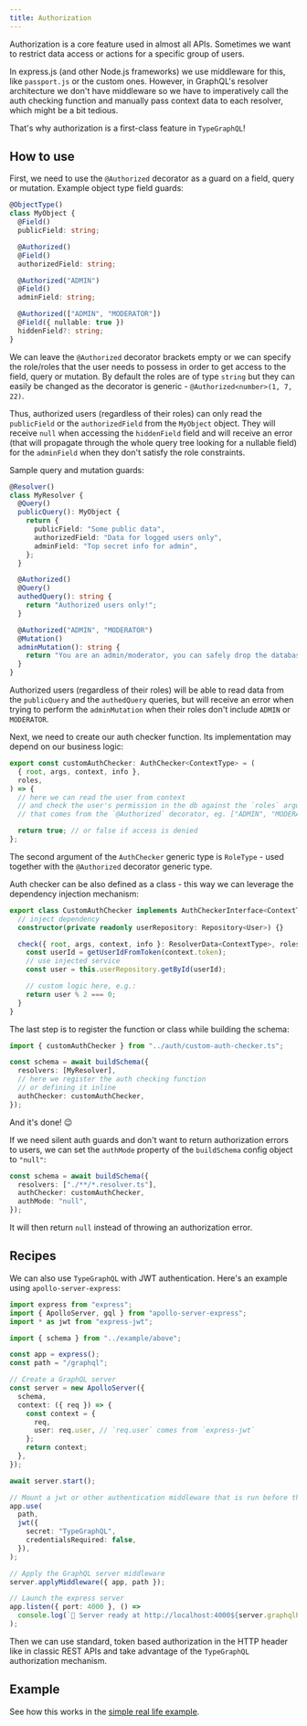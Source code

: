 ```yaml
---
title: Authorization
---
```


Authorization is a core feature used in almost all APIs. Sometimes we want to restrict data access or actions for a specific group of users.

In express.js (and other Node.js frameworks) we use middleware for this, like `passport.js` or the custom ones. However, in GraphQL's resolver architecture we don't have middleware so we have to imperatively call the auth checking function and manually pass context data to each resolver, which might be a bit tedious.

That's why authorization is a first-class feature in `TypeGraphQL`!

## How to use

First, we need to use the `@Authorized` decorator as a guard on a field, query or mutation.
Example object type field guards:

```typescript
@ObjectType()
class MyObject {
  @Field()
  publicField: string;

  @Authorized()
  @Field()
  authorizedField: string;

  @Authorized("ADMIN")
  @Field()
  adminField: string;

  @Authorized(["ADMIN", "MODERATOR"])
  @Field({ nullable: true })
  hiddenField?: string;
}
```

We can leave the `@Authorized` decorator brackets empty or we can specify the role/roles that the user needs to possess in order to get access to the field, query or mutation.
By default the roles are of type `string` but they can easily be changed as the decorator is generic - `@Authorized<number>(1, 7, 22)`.

Thus, authorized users (regardless of their roles) can only read the `publicField` or the `authorizedField` from the `MyObject` object. They will receive `null` when accessing the `hiddenField` field and will receive an error (that will propagate through the whole query tree looking for a nullable field) for the `adminField` when they don't satisfy the role constraints.

Sample query and mutation guards:

```typescript
@Resolver()
class MyResolver {
  @Query()
  publicQuery(): MyObject {
    return {
      publicField: "Some public data",
      authorizedField: "Data for logged users only",
      adminField: "Top secret info for admin",
    };
  }

  @Authorized()
  @Query()
  authedQuery(): string {
    return "Authorized users only!";
  }

  @Authorized("ADMIN", "MODERATOR")
  @Mutation()
  adminMutation(): string {
    return "You are an admin/moderator, you can safely drop the database ;)";
  }
}
```

Authorized users (regardless of their roles) will be able to read data from the `publicQuery` and the `authedQuery` queries, but will receive an error when trying to perform the `adminMutation` when their roles don't include `ADMIN` or `MODERATOR`.

Next, we need to create our auth checker function. Its implementation may depend on our business logic:

```typescript
export const customAuthChecker: AuthChecker<ContextType> = (
  { root, args, context, info },
  roles,
) => {
  // here we can read the user from context
  // and check the user's permission in the db against the `roles` argument
  // that comes from the `@Authorized` decorator, eg. ["ADMIN", "MODERATOR"]

  return true; // or false if access is denied
};
```

The second argument of the `AuthChecker` generic type is `RoleType` - used together with the `@Authorized` decorator generic type.

Auth checker can be also defined as a class - this way we can leverage the dependency injection mechanism:

```ts
export class CustomAuthChecker implements AuthCheckerInterface<ContextType> {
  // inject dependency
  constructor(private readonly userRepository: Repository<User>) {}

  check({ root, args, context, info }: ResolverData<ContextType>, roles: string[]) {
    const userId = getUserIdFromToken(context.token);
    // use injected service
    const user = this.userRepository.getById(userId);

    // custom logic here, e.g.:
    return user % 2 === 0;
  }
}
```

The last step is to register the function or class while building the schema:

```typescript
import { customAuthChecker } from "../auth/custom-auth-checker.ts";

const schema = await buildSchema({
  resolvers: [MyResolver],
  // here we register the auth checking function
  // or defining it inline
  authChecker: customAuthChecker,
});
```

And it's done! 😉

If we need silent auth guards and don't want to return authorization errors to users, we can set the `authMode` property of the `buildSchema` config object to `"null"`:

```typescript
const schema = await buildSchema({
  resolvers: ["./**/*.resolver.ts"],
  authChecker: customAuthChecker,
  authMode: "null",
});
```

It will then return `null` instead of throwing an authorization error.

## Recipes

We can also use `TypeGraphQL` with JWT authentication.
Here's an example using `apollo-server-express`:

```typescript
import express from "express";
import { ApolloServer, gql } from "apollo-server-express";
import * as jwt from "express-jwt";

import { schema } from "../example/above";

const app = express();
const path = "/graphql";

// Create a GraphQL server
const server = new ApolloServer({
  schema,
  context: ({ req }) => {
    const context = {
      req,
      user: req.user, // `req.user` comes from `express-jwt`
    };
    return context;
  },
});

await server.start();

// Mount a jwt or other authentication middleware that is run before the GraphQL execution
app.use(
  path,
  jwt({
    secret: "TypeGraphQL",
    credentialsRequired: false,
  }),
);

// Apply the GraphQL server middleware
server.applyMiddleware({ app, path });

// Launch the express server
app.listen({ port: 4000 }, () =>
  console.log(`🚀 Server ready at http://localhost:4000${server.graphqlPath}`),
);
```

Then we can use standard, token based authorization in the HTTP header like in classic REST APIs and take advantage of the `TypeGraphQL` authorization mechanism.

## Example

See how this works in the [simple real life example](https://github.com/MichalLytek/type-graphql/tree/master/examples/authorization).
